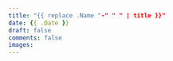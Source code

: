 ```yaml
---
title: "{{ replace .Name "-" " " | title }}"
date: {{ .Date }}
draft: false
comments: false
images:
---
```

